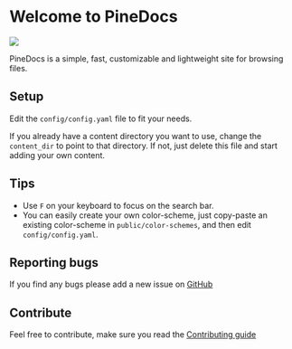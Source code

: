 # Welcome to PineDocs

<img src="https://i.giphy.com/media/xUPGGDNsLvqsBOhuU0/giphy.webp">

PineDocs is a simple, fast, customizable and lightweight site for browsing files.


## Setup
Edit the `config/config.yaml` file to fit your needs.

If you already have a content directory you want to use, change the `content_dir` to point to that directory. If not, just delete this file and start adding your own content.


## Tips
- Use `F` on your keyboard to focus on the search bar.
- You can easily create your own color-scheme, just copy-paste an existing color-scheme in `public/color-schemes`, and then edit `config/config.yaml`.


## Reporting bugs
If you find any bugs please add a new issue on [GitHub](https://github.com/xy2z/PineDocs/issues)


## Contribute
Feel free to contribute, make sure you read the [Contributing guide](https://github.com/xy2z/PineDocs/blob/master/CONTRIBUTING.md)
